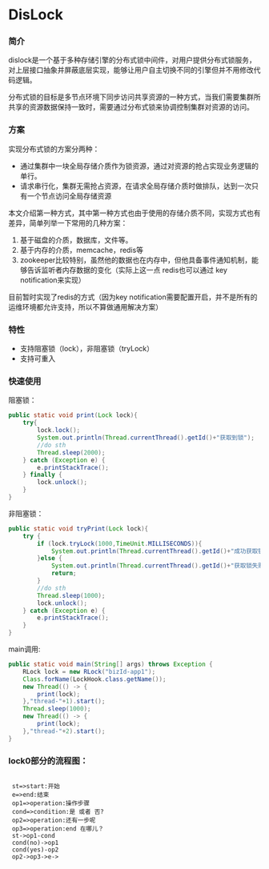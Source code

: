 # DisLock 
### 简介
dislock是一个基于多种存储引擎的分布式锁中间件，对用户提供分布式锁服务，对上层接口抽象并屏蔽底层实现，能够让用户自主切换不同的引擎但并不用修改代码逻辑。

分布式锁的目标是多节点环境下同步访问共享资源的一种方式，当我们需要集群所共享的资源数据保持一致时，需要通过分布式锁来协调控制集群对资源的访问。

### 方案
实现分布式锁的方案分两种：
* 通过集群中一块全局存储介质作为锁资源，通过对资源的抢占实现业务逻辑的单行。
* 请求串行化，集群无需抢占资源，在请求全局存储介质时做排队，达到一次只有一个节点访问全局存储资源

本文介绍第一种方式，其中第一种方式也由于使用的存储介质不同，实现方式也有差异，简单列举一下常用的几种方案：
1. 基于磁盘的介质，数据库，文件等。
2. 基于内存的介质，memcache，redis等
3. zookeeper比较特别，虽然他的数据也在内存中，但他具备事件通知机制，能够告诉监听者内存数据的变化（实际上这一点 redis也可以通过 key notification来实现）

目前暂时实现了redis的方式（因为key notification需要配置开启，并不是所有的运维环境都允许支持，所以不算做通用解决方案）


### 特性
* 支持阻塞锁（lock），非阻塞锁（tryLock）
* 支持可重入

### 快速使用
阻塞锁：
```java
public static void print(Lock lock){
	try{
	    lock.lock();
	    System.out.println(Thread.currentThread().getId()+"获取到锁");
	    //do sth
	    Thread.sleep(2000);
	} catch (Exception e) {
	    e.printStackTrace();
	} finally {
	    lock.unlock();
	}
}
```

非阻塞锁：

```java
public static void tryPrint(Lock lock){
	try {
	    if (lock.tryLock(1000,TimeUnit.MILLISECONDS)){
	        System.out.println(Thread.currentThread().getId()+"成功获取锁");
	    }else {
	        System.out.println(Thread.currentThread().getId()+"获取锁失败");
	        return;
	    }
	    //do sth
	    Thread.sleep(1000);
	    lock.unlock();
	} catch (Exception e) {
	    e.printStackTrace();
	}
}
```
main调用:
```java
public static void main(String[] args) throws Exception {
	RLock lock = new RLock("bizId-app1");
	Class.forName(LockHook.class.getName());
	new Thread(() -> {
	    print(lock);
	},"thread-"+1).start();
	Thread.sleep(1000);
	new Thread(() -> {
	    print(lock);
	},"thread-"+2).start();
}
```

###  lock0部分的流程图：
``` flow

 st=>start:开始
 e=>end:结束
 op1=>operation:操作步骤
 cond=>condition:是 或者 否?
 op2=>operation:还有一步呢
 op3=>operation:end 在哪儿？
 st->op1-cond
 cond(no)->op1
 cond(yes)-op2
 op2->op3->e->
 
```